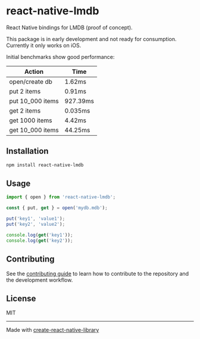 # react-native-lmdb

React Native bindings for LMDB (proof of concept).

This package is in early development and not ready for consumption. Currently it only works on iOS.

Initial benchmarks show good performance:

| Action           | Time     |
| ---------------- | -------- |
| open/create db   | 1.62ms   |
| put 2 items      | 0.91ms   |
| put 10_000 items | 927.39ms |
| get 2 items      | 0.035ms  |
| get 1000 items   | 4.42ms   |
| get 10_000 items | 44.25ms  |

## Installation

```sh
npm install react-native-lmdb
```

## Usage

```js
import { open } from 'react-native-lmdb';

const { put, get } = open('mydb.mdb');

put('key1', 'value1');
put('key2', 'value2');

console.log(get('key1'));
console.log(get('key2'));
```

## Contributing

See the [contributing guide](CONTRIBUTING.md) to learn how to contribute to the repository and the development workflow.

## License

MIT

---

Made with [create-react-native-library](https://github.com/callstack/react-native-builder-bob)
